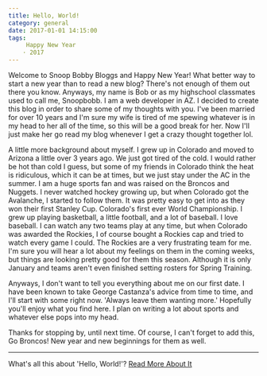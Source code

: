 ```yaml
---
title: Hello, World!
category: general
date: 2017-01-01 14:15:00
tags:
	 Happy New Year
	· 2017
---
```

Welcome to Snoop Bobby Bloggs and Happy New Year! What better way to start a new year than to read a new blog? There's not enough of them out there you know. Anyways, my name is Bob or as my highschool classmates used to call me, Snoopbobb. I am a web developer in AZ. I decided to create this blog in order to share some of my thoughts with you. I've been married for over 10 years and I'm sure my wife is tired of me spewing whatever is in my head to her all of the time, so this will be a good break for her. Now I'll just make her go read my blog whenever I get a crazy thought together lol.

A little more background about myself. I grew up in Colorado and moved to Arizona a little over 3 years ago. We just got tired of the cold. I would rather be hot than cold I guess, but some of my friends in Colorado think the heat is ridiculous, which it can be at times, but we just stay under the AC in the summer. I am a huge sports fan and was raised on the Broncos and Nuggets. I never watched hockey growing up, but when Colorado got the Avalanche, I started to follow them. It was pretty easy to get into as they won their first Stanley Cup. Colorado's first ever World Championship. I grew up playing basketball, a little football, and a lot of baseball. I love baseball. I can watch any two teams play at any time, but when Colorado was awarded the Rockies, I of course bought a Rockies cap and tried to watch every game I could. The Rockies are a very frustrating team for me. I'm sure you will hear a lot about my feelings on them in the coming weeks, but things are looking pretty good for them this season. Although it is only January and teams aren't even finished setting rosters for Spring Training. 

Anyways, I don't want to tell you everything about me on our first date. I have been known to take George Castanza's advice from time to time, and I'll start with some right now. 'Always leave them wanting more.' Hopefully you'll enjoy what you find here. I plan on writing a lot about sports and whatever else pops into my head.

Thanks for stopping by, until next time. Of course, I can't forget to add this, Go Broncos! New year and new beginnings for them as well.

---
What's all this about 'Hello, World!'?
[Read More About It](https://en.wikipedia.org/wiki/%22Hello,_World!%22_program)


<!-- ## Quick Start

### Create a new post

``` bash
$ hexo new "My New Post"
```

More info: [Writing](https://hexo.io/docs/writing.html)

### Run server

``` bash
$ hexo server
```

More info: [Server](https://hexo.io/docs/server.html)

### Generate static files

``` bash
$ hexo generate
```

More info: [Generating](https://hexo.io/docs/generating.html)

### Deploy to remote sites

``` bash
$ hexo deploy
```

More info: [Deployment](https://hexo.io/docs/deployment.html) -->

